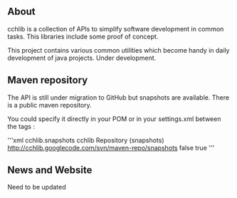 About
-----
cchlib is a collection of APIs to simplify software development in common tasks. This libraries include some proof of concept.

This project contains various common utilities which become handy in daily development of java projects. Under development.

Maven repository
-----
The API is still under migration to GitHub but snapshots are available. There is a public maven repository.

You could specify it directly in your POM or in your settings.xml between the tags <repositories>:

'''xml
  <repositories> 
    <repository>
      <id>cchlib.snapshots</id>
      <name>cchlib Repository (snapshots)</name>
      <url>http://cchlib.googlecode.com/svn/maven-repo/snapshots</url>
      <releases>
        <enabled>false</enabled>
      </releases>
      <snapshots>
        <enabled>true</enabled>
        <!-- updatePolicy>always|daily|interval:XXXminutes|never</updatePolicy -->
      </snapshots>
    </repository>
  </repositories>
'''

News and Website
----------------
Need to be updated

